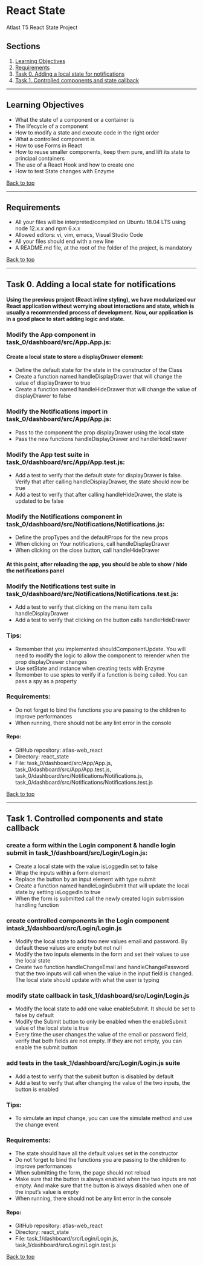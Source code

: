 # React State
Atlast T5 React State Project

## Sections
<a name="Sections"></a>
1. [Learning Objectives](#learningObjectives)
2. [Requirements](#requirements)
4. [Task 0. Adding a local state for notifications](#addingLocalStateNotifications)
5. [Task 1. Controlled components and state callback](#controllerComponentsAndStateCallback)

__________________________________________________________________________________________________________________________________________
## Learning Objectives
<a name="learningObjectives"></a>
- What the state of a component or a container is
- The lifecycle of a component
- How to modify a state and execute code in the right order
- What a controlled component is
- How to use Forms in React
- How to reuse smaller components, keep them pure, and lift its state to principal containers
- The use of a React Hook and how to create one
- How to test State changes with Enzyme

[Back to top](#Sections)
__________________________________________________________________________________________________________________________________________
## Requirements
<a name="requirements"></a>
- All your files will be interpreted/compiled on Ubuntu 18.04 LTS using node 12.x.x and npm 6.x.x
- Allowed editors: vi, vim, emacs, Visual Studio Code
- All your files should end with a new line
- A README.md file, at the root of the folder of the project, is mandatory

[Back to top](#Sections)
__________________________________________________________________________________________________________________________________________
## Task 0. Adding a local state for notifications
<a name="addingLocalStateNotifications"></a>

#### Using the previous project (React inline styling), we have modularized our React application without worrying about interactions and state, which is usually a recommended process of development. Now, our application is in a good place to start adding logic and state.

### Modify the App component in task_0/dashboard/src/App.App.js:
#### Create a local state to store a displayDrawer element:
- Define the default state for the state in the constructor of the Class
- Create a function named handleDisplayDrawer that will change the value of displayDrawer to true
- Create a function named handleHideDrawer that will change the value of displayDrawer to false

### Modify the Notifications import in task_0/dashboard/src/App/App.js:
- Pass to the component the prop displayDrawer using the local state
- Pass the new functions handleDisplayDrawer and handleHideDrawer

### Modify the App test suite in task_0/dashboard/src/App/App.test.js:
- Add a test to verify that the default state for displayDrawer is false. Verify that after calling handleDisplayDrawer, the state should now be true
- Add a test to verify that after calling handleHideDrawer, the state is updated to be false

### Modify the Notifications component in task_0/dashboard/src/Notifications/Notifications.js:
- Define the propTypes and the defaultProps for the new props
- When clicking on Your notifications, call handleDisplayDrawer
- When clicking on the close button, call handleHideDrawer

#### At this point, after reloading the app, you should be able to show / hide the notifications panel
### Modify the Notifications test suite in task_0/dashboard/src/Notifications/Notifications.test.js:
- Add a test to verify that clicking on the menu item calls handleDisplayDrawer
- Add a test to verify that clicking on the button calls handleHideDrawer

### Tips:
- Remember that you implemented shouldComponentUpdate. You will need to modify the logic to allow the component to rerender when the prop displayDrawer changes
- Use setState and instance when creating tests with Enzyme
- Remember to use spies to verify if a function is being called. You can pass a spy as a property

### Requirements:
- Do not forget to bind the functions you are passing to the children to improve performances
- When running, there should not be any lint error in the console

#### Repo:
- GitHub repository: atlas-web_react
- Directory: react_state
- File: task_0/dashboard/src/App/App.js, task_0/dashboard/src/App/App.test.js, task_0/dashboard/src/Notifications/Notifications.js, task_0/dashboard/src/Notifications/Notifications.test.js

[Back to top](#Sections)
__________________________________________________________________________________________________________________________________________
## Task 1. Controlled components and state callback
<a name="controllerComponentsAndStateCallback"></a>

### create a form within the Login component & handle login submit in task_1/dashboard/src/Login/Login.js:
- Create a local state with the value isLoggedIn set to false
- Wrap the inputs within a form element
- Replace the button by an input element with type submit
- Create a function named handleLoginSubmit that will update the local state by setting isLoggedIn to true
- When the form is submitted call the newly created login submission handling function

### create controlled components in the Login component intask_1/dashboard/src/Login/Login.js
- Modify the local state to add two new values email and password. By default these values are empty but not null
- Modify the two inputs elements in the form and set their values to use the local state
- Create two function handleChangeEmail and handleChangePassword that the two inputs will call when the value in the input field is changed. The local state should update with what the user is typing

### modify state callback in task_1/dashboard/src/Login/Login.js
- Modify the local state to add one value enableSubmit. It should be set to false by default
- Modify the Submit button to only be enabled when the enableSubmit value of the local state is true
- Every time the user changes the value of the email or password field, verify that both fields are not empty. If they are not empty, you can enable the submit button

### add tests in the task_1/dashboard/src/Login/Login.js suite
- Add a test to verify that the submit button is disabled by default
- Add a test to verify that after changing the value of the two inputs, the button is enabled

### Tips:
- To simulate an input change, you can use the simulate method and use the change event

### Requirements:
- The state should have all the default values set in the constructor
- Do not forget to bind the functions you are passing to the children to improve performances
- When submitting the form, the page should not reload
- Make sure that the button is always enabled when the two inputs are not empty. And make sure that the button is always disabled when one of the input’s value is empty
- When running, there should not be any lint error in the console

#### Repo:
- GitHub repository: atlas-web_react
- Directory: react_state
- File: task_1/dashboard/src/Login/Login.js, task_1/dashboard/src/Login/Login.test.js

[Back to top](#Sections)

